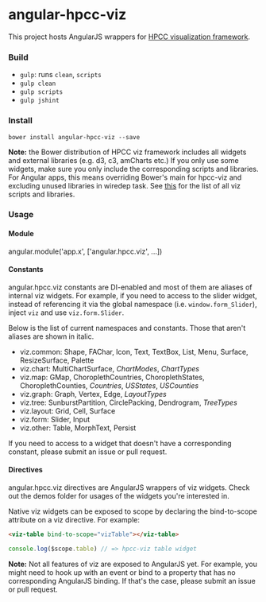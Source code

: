 angular-hpcc-viz
========

This project hosts AngularJS wrappers for [HPCC visualization framework](https://github.com/hpcc-systems/Visualization).

### Build

* `gulp`: runs `clean`, `scripts`
* `gulp clean`
* `gulp scripts`
* `gulp jshint`


### Install

```
bower install angular-hpcc-viz --save
```

**Note:** the Bower distribution of HPCC viz framework includes all widgets and external libraries (e.g. d3, c3, amCharts etc.) If you only use some widgets, make sure you only include the corresponding scripts and libraries. For Angular apps, this means overriding Bower's main for hpcc-viz and excluding unused libraries in wiredep task. See [this](https://github.com/hpcc-systems/Visualization/blob/master/bower.json) for the list of all viz scripts and libraries.


### Usage

#### Module
angular.module('app.x', ['angular.hpcc.viz', ...])

#### Constants
angular.hpcc.viz constants are DI-enabled and most of them are aliases of internal viz widgets. For example, if you need to access to the slider widget, instead of referencing it via the global namespace (i.e. `window.form_Slider`), inject `viz` and use `viz.form.Slider`.

Below is the list of current namespaces and constants. Those that aren't aliases are shown in italic.

* viz.common: Shape, FAChar, Icon, Text, TextBox, List, Menu, Surface, ResizeSurface, Palette
* viz.chart: MultiChartSurface, *ChartModes*, *ChartTypes*
* viz.map: GMap, ChoroplethCountries, ChoroplethStates, ChoroplethCounties, *Countries*, *USStates*, *USCounties*
* viz.graph: Graph, Vertex, Edge, *LayoutTypes*
* viz.tree: SunburstPartition, CirclePacking, Dendrogram, *TreeTypes*
* viz.layout: Grid, Cell, Surface
* viz.form: Slider, Input
* viz.other: Table, MorphText, Persist

If you need to access to a widget that doesn't have a corresponding constant, please submit an issue or pull request.

#### Directives

angular.hpcc.viz directives are AngularJS wrappers of viz widgets. Check out the demos folder for usages of the widgets you're interested in.

Native viz widgets can be exposed to scope by declaring the bind-to-scope attribute on a viz directive. For example:

```html
<viz-table bind-to-scope="vizTable"></viz-table>
```

```js
console.log($scope.table) // => hpcc-viz table widget
```

**Note:** Not all features of viz are exposed to AngularJS yet. For example, you might need to hook up with an event or bind to a property that has no corresponding AngularJS binding. If that's the case, please submit an issue or pull request.
